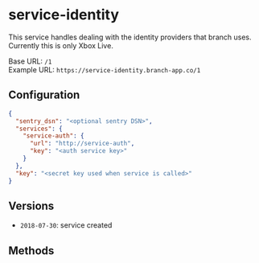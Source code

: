 # service-identity

This service handles dealing with the identity providers that branch uses. Currently this is only Xbox Live.

Base URL: `/1`  
Example URL: `https://service-identity.branch-app.co/1`

## Configuration

``` json
{
  "sentry_dsn": "<optional sentry DSN>",
  "services": {
    "service-auth": {
      "url": "http://service-auth",
      "key": "<auth service key>"
    }
  },
  "key": "<secret key used when service is called>"
}
```

## Versions

- `2018-07-30`: service created

## Methods

